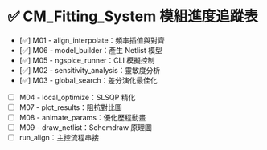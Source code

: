 # ✅ CM_Fitting_System 模組進度追蹤表

- [✅] M01 - align_interpolate：頻率插值與對齊
- [✅] M06 - model_builder：產生 Netlist 模型
- [✅] M05 - ngspice_runner：CLI 模擬控制
- [✅] M02 - sensitivity_analysis：靈敏度分析
- [✅] M03 - global_search：差分演化最佳化
- [ ] M04 - local_optimize：SLSQP 精化
- [ ] M07 - plot_results：阻抗對比圖
- [ ] M08 - animate_params：優化歷程動畫
- [ ] M09 - draw_netlist：Schemdraw 原理圖
- [ ] run_align：主控流程串接
